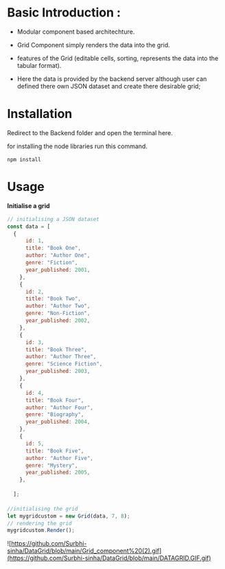 <h1>Basic Introduction :</h1>

- Modular component based architechture.

- Grid Component simply renders the data into the grid.
- features of the Grid (editable cells, sorting, represents the data into the tabular format).
- Here the data is provided by the backend server although user can defined there own JSON dataset and create there desirable grid;
  
<h1>Installation</h1>

Redirect to the Backend folder and open the terminal here.

for installing the node libraries run this command.
```
npm install
```

<h1>Usage</h1>

**Initialise a grid**
```javascript
// initialising a JSON dataset
const data = [
  {
      id: 1,
      title: "Book One",
      author: "Author One",
      genre: "Fiction",
      year_published: 2001,
    },
    {
      id: 2,
      title: "Book Two",
      author: "Author Two",
      genre: "Non-Fiction",
      year_published: 2002,
    },
    {
      id: 3,
      title: "Book Three",
      author: "Author Three",
      genre: "Science Fiction",
      year_published: 2003,
    },
    {
      id: 4,
      title: "Book Four",
      author: "Author Four",
      genre: "Biography",
      year_published: 2004,
    },
    {
      id: 5,
      title: "Book Five",
      author: "Author Five",
      genre: "Mystery",
      year_published: 2005,
    },
  
  ];

//initialising the grid
let mygridcustom = new Grid(data, 7, 8);
// rendering the grid
mygridcustom.Render();

```

<div style="height:fit-content; width:fit-content;">

![https://github.com/Surbhi-sinha/DataGrid/blob/main/Grid_component%20(2).gif](https://github.com/Surbhi-sinha/DataGrid/blob/main/DATAGRID.GIF.gif)


</div>
